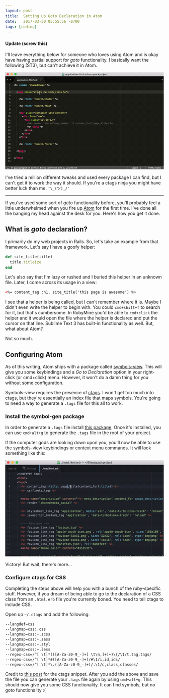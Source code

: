 ```yaml
---
layout: post
title:  Setting Up Goto Declaration in Atom
date:   2017-03-30 05:55:56 -0700
tags: [coding]
---
```


#### Update (screw this)

I'll leave everything below for someone who loves using Atom and is okay have having partial support for _goto_ functionality. I basically want the following (ST3), but can't achieve it in Atom.

![Sublime example][7]

I've tried a million different tweaks and used every package I can find, but I can't get it to work the way it should. If you're a ctags ninja you might have better luck than me.  `¯\_(ツ)_/¯`

___

If you've used some sort of _goto_ functionality before, you'll probably feel a little underwhelmed when you fire up [Atom][1] for the first time. I've done all the banging my head against the desk for you. Here's how you get it done.

## What is _goto_ declaration?

I primarily do my web projects in Rails. So, let's take an example from that framework. Let's say I have a goofy helper:

```ruby
def site_title(title)
  title.titleize
end
```

Let's also say that I'm lazy or rushed and I buried this helper in an unknown file. Later, I come across its usage in a view:

```html
<%= content_tag :h1, site_title('this page is awesome') %>
```

I see that a helper is being called, but I can't remember where it is. Maybe I didn't even write the helper to begin with. You could `cmd+shift+f` to search for it, but that's cumbersome. In RubyMine you'd be able to `cmd+click` the helper and it would open the file where the helper is declared and put the cursor on that line. Sublime Text 3 has built-in functionality as well. But, what about Atom?

Not so much.

## Configuring Atom

As of this writing, Atom ships with a package called [symbols-view][2]. This will give you some keybindings and a _Go to Declaration_ option in your right-click (or cmd+click) menu. However, it won't do a damn thing for you without some configuration.

Symbols-view requires the presence of [ctags][3]. I won't get too much into ctags, but they're essentially an index file that maps symbols. You're going to need a way to generate a `.tags` file for this all to work.

### Install the symbol-gen package

In order to generate a `.tags` file install [this package][4]. Once it's installed, you can use `cmd+alt+g` to generate the `.tags` file in the root of your project.

If the computer gods are looking down upon you, you'll now be able to use the symbols-view keybindings or context menu commands. It will look something like this:

![Goto declaration][5]

Victory! But wait, there's more...

### Configure ctags for CSS

Completing the steps above will help you with a bunch of the ruby-specific stuff. However, if you dream of being able to go to the declaration of a CSS class from an `.html.erb` file you're currently boned. You need to tell ctags to include CSS.

Open up `~/.ctags` and add the following:

```
--langdef=css
--langmap=css:.css
--langmap=css:+.scss
--langmap=css:+.sass
--langmap=css:+.styl
--langmap=css:+.less
--regex-css=/^[ \t]*(([A-Za-z0-9_-]+[ \t\n,]+)+)\{/\1/t,tag,tags/
--regex-css=/^[ \t]*#([A-Za-z0-9_-]+)/#\1/i,id,ids/
--regex-css=/^[ \t]*\.([A-Za-z0-9_-]+)/.\1/c,class,classes/
```

Credit to [this post][6] for the ctags snippet. After you add the above and save the file you can generate your `.tags` file again by using `cmd+alt+g`. This should now give you some CSS functionality. It can find symbols, but no goto functionality :(



[1]:https://atom.io/
[2]:https://atom.io/packages/symbols-view
[3]:http://ctags.sourceforge.net/whatis.html
[4]:https://atom.io/packages/symbol-gen
[5]:/images/posts/20170330/goto-declaration.gif
[6]:http://ellengummesson.com/blog/2014/07/27/css-ctags/
[7]:/images/posts/20170330/sublime-example.gif
